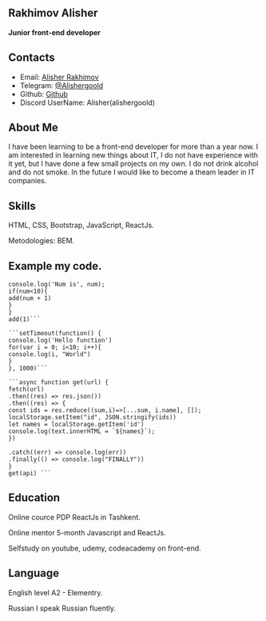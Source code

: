 ## Rakhimov Alisher

**Junior front-end developer**

## Contacts

- Email: [Alisher Rakhimov](alishergoold1989@gmail.com)
- Telegram: [@Alishergoold](https://www.t.me/Alishergoold)
- Github: [Github](https://www.github.com/Alishergoold)
- Discord UserName: Alisher(alishergoold)

## About Me

I have been learning to be a front-end developer for more than a year now. I am interested in learning new things about IT, I do not have experience with it yet, but I have done a few small projects on my own. I do not drink alcohol and do not smoke. In the future I would like to become a theam leader in IT companies.

## Skills

HTML, CSS, Bootstrap, JavaScript, ReactJs.

Metodologies: BEM.

## Example my code.

````function add(num){
console.log('Num is', num);
if(num<10){
add(num + 1)
}
}
add(1)```

```setTimeout(function() {
console.log('Hello function')
for(var i = 0; i<10; i++){
console.log(i, "World")
}
}, 1000)```

```async function get(url) {
fetch(url)
.then((res) => res.json())
.then((res) => {
const ids = res.reduce((sum,i)=>[...sum, i.name], []);
localStorage.setItem("id", JSON.stringify(ids))
let names = localStorage.getItem('id')
console.log(text.innerHTML = `${names}`);
})

.catch((err) => console.log(err))
.finally(() => console.log("FINALLY"))
}
get(api) ```

````

## Education

Online cource PDP ReactJs in Tashkent.

Online mentor 5-month Javascript and ReactJs.

Selfstudy on youtube, udemy, codeacademy on front-end.

## Language

English level A2 - Elementry.

Russian I speak Russian fluently.
